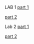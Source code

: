 LAB 1
[part 1](https://codesandbox.io/s/yjnyxwvk6v)

[part 2](https://codesandbox.io/s/535vzmvvjp)

Lab 2
[part 1](https://codesandbox.io/s/4wj7xnz9)

[part 2](https://codesandbox.io/s/ymmyo4558j)
